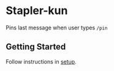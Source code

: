 # Stapler-kun

Pins last message when user types `/pin`

## Getting Started

Follow instructions in [setup](./SETUP.md).